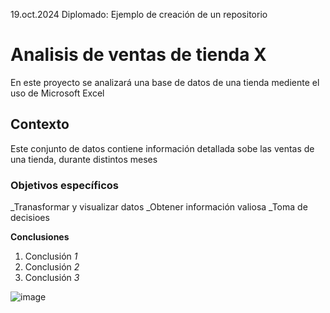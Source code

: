 19.oct.2024               Diplomado: Ejemplo de creación de un repositorio

# Analisis de ventas de tienda X

En este proyecto se analizará una base de datos de una tienda mediente el uso de Microsoft Excel

## Contexto

Este conjunto de datos contiene información detallada sobe las ventas de una tienda, durante distintos meses

### Objetivos específicos 

_Tranasformar y visualizar datos
_Obtener información valiosa
_Toma de decisioes

**Conclusiones**
1. Conclusión *1*
2. Conclusión *2*
3. Conclusión *3*

![image](https://github.com/user-attachments/assets/bf0f26db-a0dd-410a-9f48-6d494f11ec86)



